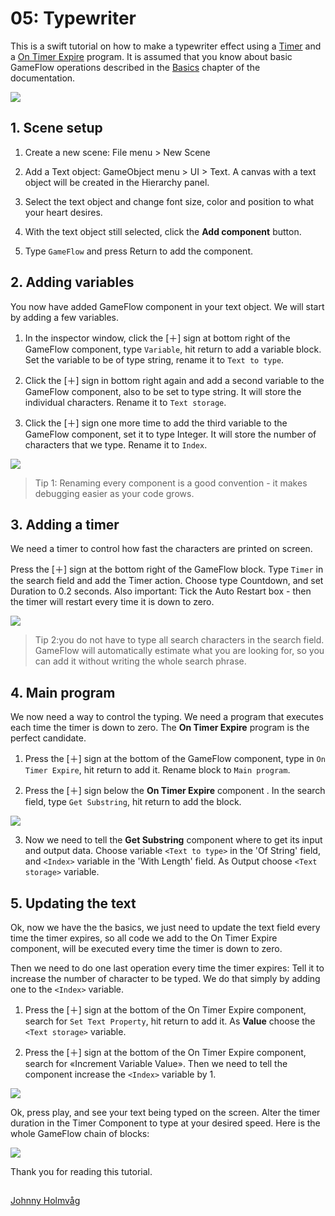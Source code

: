 # 05: Typewriter

This is a swift tutorial on how to make a typewriter effect using a [Timer](https://github.com/evasiongames/gameflow/tree/a7421e42f9065333ad7854eb4695e97f45f64d38/docs/ref/blocks/README.md#Timer.md) and a [On Timer Expire](https://github.com/evasiongames/gameflow/tree/a7421e42f9065333ad7854eb4695e97f45f64d38/docs/ref/programs/README.md#OnTimerExpire.md) program. It is assumed that you know about basic GameFlow operations described in the [Basics](https://github.com/evasiongames/gameflow/tree/a7421e42f9065333ad7854eb4695e97f45f64d38/docs/basics.md) chapter of the documentation.

![](../.gitbook/assets/t05-0.gif)

## 1. Scene setup

1. Create a new scene: File menu &gt; New Scene

2. Add a Text object: GameObject menu &gt; UI &gt; Text. A canvas with a text object will be created in the Hierarchy panel.

3. Select the text object and change font size, color and position to what your heart desires.

4. With the text object still selected, click the **Add component** button.

5. Type `GameFlow` and press Return to add the component.

## 2. Adding variables

You now have added GameFlow component in your text object. We will start by adding a few variables.

1. In the inspector window, click the \[＋\] sign at bottom right of the GameFlow component, type `Variable`, hit return to add a variable block. Set the variable to be of type string, rename it to `Text to type`.

2. Click the \[＋\] sign in bottom right again and add a second variable to the GameFlow component, also to be set to type string. It will store the individual characters. Rename it to `Text storage`.

3. Click the \[＋\] sign one more time to add the third variable to the GameFlow component, set it to type Integer. It will store the number of characters that we type. Rename it to `Index`.

![](../.gitbook/assets/t05-2-1.jpg)

> Tip 1: Renaming every component is a good convention - it makes debugging easier as your code grows.

## 3. Adding a timer

We need a timer to control how fast the characters are printed on screen.

Press the \[＋\] sign at the bottom right of the GameFlow block. Type `Timer` in the search field and add the Timer action. Choose type Countdown, and set Duration to 0.2 seconds. Also important: Tick the Auto Restart box - then the timer will restart every time it is down to zero.

![](../.gitbook/assets/t05-3-1.jpg)

> Tip 2:you do not have to type all search characters in the search field. GameFlow will automatically estimate what you are looking for, so you can add it without writing the whole search phrase.

## 4. Main program

We now need a way to control the typing. We need a program that executes each time the timer is down to zero. The **On Timer Expire** program is the perfect candidate.

1. Press the \[＋\] sign at the bottom of the GameFlow component, type in `On Timer Expire`, hit return to add it. Rename block to `Main program`.

2. Press the \[＋\] sign below the **On Timer Expire** component . In the search field, type `Get Substring`, hit return to add the block.

![](../.gitbook/assets/t05-4-1.jpg)

3. Now we need to tell the **Get Substring** component where to get its input and output data. Choose variable `<Text to type>` in the 'Of String' field, and `<Index>` variable in the 'With Length' field. As Output choose `<Text storage>` variable.

## 5. Updating the text

Ok, now we have the the basics, we just need to update the text field every time the timer expires, so all code we add to the On Timer Expire component, will be executed every time the timer is down to zero.

Then we need to do one last operation every time the timer expires: Tell it to increase the number of character to be typed. We do that simply by adding one to the `<Index>` variable.

1. Press the \[＋\] sign at the bottom of the On Timer Expire component, search for `Set Text Property`, hit return to add it. As **Value** choose the `<Text storage>` variable.

2. Press the \[＋\] sign at the bottom of the On Timer Expire component, search for «Increment Variable Value». Then we need to tell the component increase the `<Index>` variable by 1.

![](../.gitbook/assets/t05-5-1.jpg)

Ok, press play, and see your text being typed on the screen. Alter the timer duration in the Timer Component to type at your desired speed. Here is the whole GameFlow chain of blocks:

![](../.gitbook/assets/t05-5-2.jpg)

Thank you for reading this tutorial.

## 

[Johnny Holmvåg](05.md)

